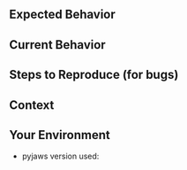 ## Expected Behavior

## Current Behavior

## Steps to Reproduce (for bugs)

## Context

## Your Environment

* pyjaws version used: